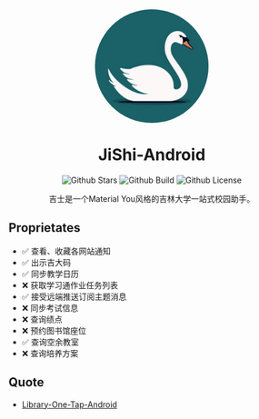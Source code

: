 <div align="center">
    <img width="200" height="200" style="display: block; border-radius: 50%;" src="app/src/main/ic_launcher-playstore.png">
    <h1>JiShi-Android</h1>
    <img alt="Github Stars" src="https://img.shields.io/github/stars/tsurumi-yizhou/JiShi-Android">
    <img alt="Github Build" src="https://img.shields.io/github/actions/workflow/status/tsurumi-yizhou/JiShi-Android/Nightly.yml">
    <img alt="Github License" src="https://img.shields.io/github/license/tsurumi-yizhou/JiShi-Android">
    <p>吉士是一个Material You风格的吉林大学一站式校园助手。</p>
</div>

## Proprietates
- ✅ 查看、收藏各网站通知
- ✅ 出示吉大码
- ✅ 同步教学日历
- ❌ 获取学习通作业任务列表
- ✅ 接受远端推送订阅主题消息
- ❌ 同步考试信息
- ❌ 查询绩点
- ❌ 预约图书馆座位
- ✅ 查询空余教室
- ❌ 查询培养方案

## Quote
- [Library-One-Tap-Android](https://github.com/qhy040404/Library-One-Tap-Android)
